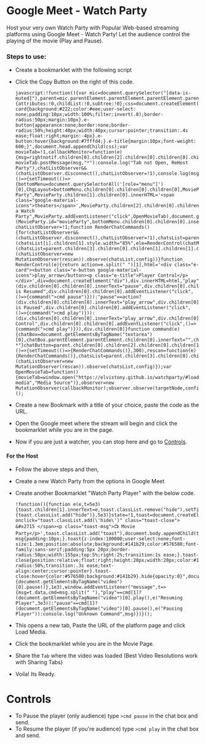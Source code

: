 # Google Meet - Watch Party

Host your very own Watch Party with Popular Web-based streaming platforms using Google Meet - Watch Party!
Let the audience control the playing of the movie (Play and Pause).


### Steps to use:
- Create a bookmarklet with the following script
- Click the Copy Button on the right of this code.

      javascript:!function(){var mic=document.querySelector("[data-is-muted]"),parent=mic.parentElement.parentElement.parentElement.parentElement.parentElement,rightnotif=parent.children[10],targetNode=rightnotif,bottom=parent.children[8],config={attributes:!0,childList:!0,subtree:!0};css=document.createElement("style"),css.innerHTML=".e-card{background:#222;color:#eee;user-select: none;padding:10px;width:100%;filter:invert(.8);border-radius:50px;margin:10px}.e-button{appearance:none;border:none;border-radius:50%;height:40px;width:40px;cursor:pointer;transition:.4s ease;float:right;margin:-4px}.e-button:hover{background:#7fffd4;}.e-title{margin:10px;font-weight: 600;}",document.head.appendChild(css);var movieTab=!1,callbackMonitor=function(e){msg=rightnotif.children[0].children[2].children[0].children[0].children[2].innerText,movieTab?movieTab.postMessage(msg,"*"):console.log("Tab not Open, ReHost Party"),chatListObserver&&(chatListObserver.disconnect(),chatListObserver=!1),console.log(msg)};bottom.children[2].children[3].addEventListener("click",()=>{setTimeout(()=>{bottomMenu=document.querySelectorAll('[role="menu"]')[0],ChgLayout=bottomMenu.children[0].children[0].children[0],MovieParty=ChgLayout.cloneNode(1),MovieParty.removeAttribute("jsslot"),MovieParty.children[2].children[0].children[0].innerText="Watch Party",MovieParty.children[1].children[0].innerHTML='<span class="google-material-icons">theaters</span>',MovieParty.children[2].children[0].children[1].innerText="Host a Watch Party",MovieParty.addEventListener("click",OpenMovieTab),document.getElementById("movieParty")||(MovieParty.id="movieParty",bottomMenu.children[0].children[0].insertBefore(MovieParty,ChgLayout))},200)});var chatListObserver=!1;function RenderChatCommands(){for(chatListObserver&&(chatListObserver.disconnect(),chatListObserver=!1),chatsList=parent.children[3].children[0].children[1].children[1].children[1].children[1].children[0].children[1].children,i=0;i<chatsList.length;i++)for(chatMsgs=chatsList[i].children,j=0;j<chatMsgs.length;j++)chatMsgs[j].innerText.includes(">cmd")&&(chatsList[i].children[1].style.width="85%",ele=RenderControl(chatMsgs[j].innerText),chatMsgs[j].innerHTML="",chatMsgs[j].appendChild(ele));chatListObserver||(chatsList=parent.children[3].children[0].children[1].children[1].children[1].children[1].children[0].children[1],(chatListObserver=new MutationObserver(rescan)).observe(chatsList,config))}function RenderControl(e){return action=e.split(" ")[1],html='<div class="e-card"><button class="e-button google-material-icons">play_arrow</button><p class="e-title">Player Control</p></div>',div=document.createElement("div"),div.innerHTML=html,"play"==action?(div.children[0].children[0].innerText="pause",div.children[0].children[1].innerText="Player is Resumed",div.children[0].children[0].addEventListener("click",()=>{command(">cmd pause")})):"pause"==action?(div.children[0].children[0].innerText="play_arrow",div.children[0].children[1].innerText="Player is Paused",div.children[0].children[0].addEventListener("click",()=>{command(">cmd play")})):(div.children[0].children[0].innerText="play_arrow",div.children[0].children[1].innerText="Player Control",div.children[0].children[0].addEventListener("click",()=>{command(">cmd play")})),div.children[0]}function command(e){chatBox=document.getElementsByTagName("textarea")[0],chatBox.parentElement.parentElement.children[0].innerText="",chatBox.style.height="50px",chatBox.value=e+" *"}chatButton=parent.children[0].children[2].children[0].children[1].children[2],chatButton.addEventListener("click",()=>{setTimeout(()=>{RenderChatCommands()},300),rescan=function(e){RenderChatCommands()},chatsList=parent.children[3].children[0].children[1].children[1].children[1].children[1].children[0].children[1],(chatListObserver=new MutationObserver(rescan)).observe(chatsList,config)});var OpenMovieTab=function(){movieTab=window.open("https://elvistony.github.io/watchparty/#load-media","Media Source")},observer=new MutationObserver(callbackMonitor);observer.observe(targetNode,config);}();

- Create a new Bookmark with a title of your choice, paste the code as the URL.
- Open the Google meet where the stream will begin and click the bookmarklet while you are in the page.
- Now if you are just a watcher, you can stop here and go to [Controls](#controls).
#### For the Host
- Follow the above steps and then,
- Create a new Watch Party from the options in Google Meet
- Create another Bookmarklet "Watch Party Player" with the below code.
 
      !function(){function e(e,t=5e3){toast.children[1].innerText=e,toast.classList.remove("hide"),setTimeout(()=>{toast.classList.add("hide")},5e3)}state=!1,toast=document.createElement("div"),toast.innerHTML='<span onclick="toast.classList.add(\'hide\')" class="toast-close"> &#x2715 </span><p class="toast-msg">📺 Movie Party</p>',toast.classList.add("toast"),document.body.appendChild(toast),css=document.createElement("style"),css.innerHTML=".toast-msg{padding:10px;}.toast{z-index:100000;user-select:none;font-size:1.3em;position:absolute;background:#141b29;color:#576580;font-family:sans-serif;padding:5px 20px;border-radius:50px;width:155px;top:5%;right:2%;transition:1s ease;}.toast-close{position:relative;float:right;height:20px;width:20px;color:#141b29;background:#576580;padding:10px;right:-14px;border-radius:50%;transition:.3s ease;text-align:center;cursor:pointer}.toast-close:hover{color:#576580;background:#141b29}.hide{opacity:0}",document.head.appendChild(css),setTimeout(()=>{document.getElementsByTagName("video")[0].pause()},1e3),window.addEventListener("message",t=>{msg=t.data,cmd=msg.split(" "),"play"==cmd[1]?(document.getElementsByTagName("video")[0].play(),e("Resuming Player",3e3)):"pause"==cmd[1]?(document.getElementsByTagName("video")[0].pause(),e("Pausing Player")):console.log("Unknown Command",msg)})}();
      
- This opens a new tab, Paste the URL of the platform page and click Load Media.
- Click the bookmarklet while you are in the Movie Page.
- Share the `Tab` where the video was loaded (Best Video Resolutions work with Sharing Tabs)
- Voila! Its Ready.
    
 # Controls
 - To Pause the player (only audience) type `>cmd pause` in the chat box and send.
 - To Resume the player (if you're audience) type `>cmd play` in the chat box and send.
